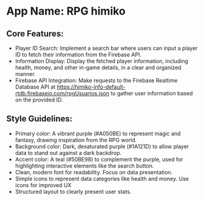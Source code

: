 # **App Name**: RPG himiko

## Core Features:

- Player ID Search: Implement a search bar where users can input a player ID to fetch their information from the Firebase API.
- Information Display: Display the fetched player information, including health, money, and other in-game details, in a clear and organized manner.
- Firebase API Integration: Make requests to the Firebase Realtime Database API at https://himiko-info-default-rtdb.firebaseio.com/rpgUsuarios.json to gather user information based on the provided ID.

## Style Guidelines:

- Primary color: A vibrant purple (#A050BE) to represent magic and fantasy, drawing inspiration from the RPG world.
- Background color: Dark, desaturated purple (#1A121D) to allow player data to stand out against a dark backdrop.
- Accent color: A teal (#50BE98) to complement the purple, used for highlighting interactive elements like the search button.
- Clean, modern font for readability. Focus on data presentation.
- Simple icons to represent data categories like health and money. Use icons for improved UX
- Structured layout to clearly present user stats.